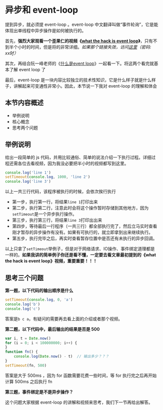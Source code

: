 # 异步和 event-loop

提到异步，就必须提 event-loop 。event-loop 中文翻译叫做“事件轮询”，它是能体现出单线程中异步操作是如何被执行的。

首先，**强烈大家观看一个歪果仁的视频《[what the hack is event loop](http://www.tudou.com/programs/view/ACDNKZJm6pQ/)》**，只有不到半个小时的时间，但是将的非常详细。*如果那个链接失效，访问[这里](http://pan.baidu.com/s/1c1E0rjM)（密码: xx9f）*

其次，再结合阮一峰老师的《[什么是event loop](http://www.ruanyifeng.com/blog/2014/10/event-loop.html)》一起看一下。将这两个看完就基本了解 event loop 了

最后，event-loop 是一块内容比较独立的技术性知识，它是什么样子就是什么样子，讲解起来可变通性非常小。因此，本节说一下我对 event-loop 的理解和体会

## 本节内容概述

- 举例说明
- 核心概念
- 思考两个问题

## 举例说明

给出一段简单的 js 代码，并用比较通俗、简单的说法介绍一下执行过程。详细过程还需各位去看视频，因为我没必要把半小时的视频都写到这里。

```javascript
console.log('line 1')
setTimeout(console.log, 1000, 'line 2')
console.log('line 3')
```

以上一共三行代码，该程序被执行的时候，会依次挨行执行

- 第一步，执行第一行，将结果`line 1`打印出来
- 第二步，执行第二行，注意此时会将这个操作暂时存储到其他地方，因为`setTimeout`是一个异步执行操作。
- 第三步，执行第三行，将结果`line 3`打印出出来
- 第四步，等待最后一行程序（一共三行）都全部执行完了，然后立马实时查看刚才暂存的异步操作有没有。如果有可执行的，就立即拿到出来继续执行。
- 第五步，执行完毕之后，再实时查看暂存位置中是否还有未执行的异步回调。

以上只拿了`setTimeout`举例子，但是对于网络请求、IO操作、事件绑定道理都是一样的。**如果我讲的简单例子你还是看不懂，一定要去看文章最初提到的《what the hack is event loop》视频，重要重要！！！**


## 思考三个问题

**第一题，以下代码的输出顺序是什么**

```javascript
setTimeout(console.log, 0, 'a')
console.log('b')
console.log('c')
```

答案是`b c a`，有疑问的需要再去看上面的介绍或者那个视频。

**第二题，以下代码中，最后输出的结果是否是 500**

```javascript
var i, t = Date.now()
for (i = 0; i < 100000000; i++) {
}
function fn() {
    console.log(Date.now() - t)  // 输出多少？？？
}
setTimeout(fn, 500)
```

答案是大于 500ms ，因为 for 函数需要花费一些时间，等 for 执行完之后再开始计算 500ms 之后执行 fn

**第三题，事件绑定是不是异步操作？**

这个问题大家根据 event-loop 的讲解和视频来思考，我们下一节再给出解答。



